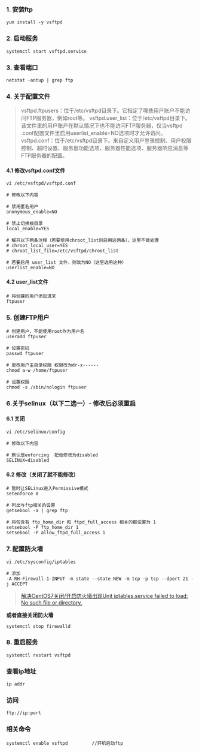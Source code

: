 ### 1. 安装ftp

```
yum install -y vsftpd
```



### 2. 启动服务

```
systemctl start vsftpd.service
```



### 3. 查看端口

```
netstat -antup | grep ftp
```



### 4. 关于配置文件

> vsftpd.ftpusers：位于/etc/vsftpd目录下。它指定了哪些用户账户不能访问FTP服务器，例如root等。
> vsftpd.user_list：位于/etc/vsftpd目录下。该文件里的用户账户在默认情况下也不能访问FTP服务器，仅当vsftpd .conf配置文件里启用userlist_enable=NO选项时才允许访问。
> vsftpd.conf：位于/etc/vsftpd目录下。来自定义用户登录控制、用户权限控制、超时设置、服务器功能选项、服务器性能选项、服务器响应消息等FTP服务器的配置。

#### 4.1 修改vsftpd.conf文件

```
vi /etc/vsftpd/vsftpd.conf

# 修改以下内容

# 禁用匿名用户
anonymous_enable=NO

# 禁止切换根目录　
local_enable=YES

# 解开以下两条注释（若要使用chroot_list则启用这两条），这里不做处理
# chroot_local_user=YES
# chroot_list_file=/etc/vsftpd/chroot_list

# 若要启用 user_list 文件，则改为NO（这里选用这种）
userlist_enable=NO
```



#### 4.2 user_list文件

```
# 将创建的用户添加进来
ftpuser
```



### 5. 创建FTP用户

```
# 创建用户，不能使用root作为用户名 
useradd ftpuser

# 设置密码
passwd ftpuser

# 更改用户主目录权限 权限改为dr-x------
chmod a-w /home/ftpuser

# 设置权限
chmod -s /sbin/nologin ftpuser
```





### 6.关于selinux（以下二选一）- 修改后必须重启

#### 6.1 关闭

```
vi /etc/selinux/config

# 修改以下内容

# 默认是enforcing  把他修改为disabled
SELINUX=disabled
```



#### 6.2 修改（关闭了就不能修改）

```
# 暂时让SELinux进入Permissive模式
setenforce 0 

# 列出与ftp相关的设置
getsebool -a | grep ftp

# 将包含有 ftp_home_dir 和 ftpd_full_access 相关的都设置为 1
setsebool -P ftp_home_dir 1
setsebool -P allow_ftpd_full_access 1
```

### 7. 配置防火墙

```
vi /etc/sysconfig/iptables

# 添加
-A RH-Firewall-1-INPUT -m state --state NEW -m tcp -p tcp --dport 21 -j ACCEPT
```

> [解决CentOS7关闭/开启防火墙出现Unit iptables.service failed to load: No such file or directory.](https://blog.csdn.net/c233728461/article/details/52679558/)



**或者直接关闭防火墙**

```
systemctl stop firewalld
```





### 8. 重启服务

```
systemctl restart vsftpd
```





### 查看ip地址

```
ip addr
```



### 访问

```
ftp://ip:port
```



### 相关命令

```
systemctl enable vsftpd			//开机启动ftp
```



